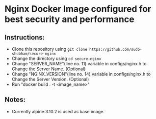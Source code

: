 # Nginx Docker Image configured for best security and performance

## Instructions:
- Clone this repository using `git clone https://github.com/sudo-shubham/secure-nginx`
- Change the directory using `cd secure-nginx`
- Change "SERVER_NAME"(line no. 11) variable in configs/nginx.h to Change the Server Name. (Optional)
- Change "NGINX_VERSION"(line no. 14) variable in configs/nginx.h to Change the Server Version. (Optional)
- Run "docker build . -t <image_name>"

## Notes:
- Currently alpine:3.10.2 is used as base image.